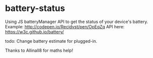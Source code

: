 # battery-status
Using JS batteryManager API to get the status of your device's battery.
Example: http://codepen.io/Recidvst/pen/OpEqZq
API here: https://w3c.github.io/battery/

todo: Change battery estimate for plugged-in.

Thanks to Allinall8 for maths help!
